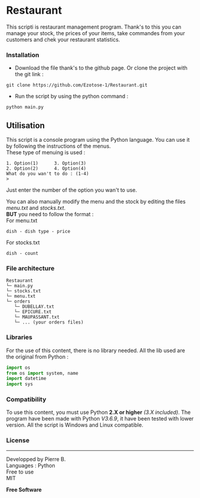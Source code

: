 # Restaurant


This scripti is restaurant management program. Thank's to this you can manage your stock, the prices of your items, take commandes from your customers and chek your restaurant statistics.

### Installation
* Download the file thank's to the github page. Or clone the project with the git link :
```shell
git clone https://github.com/Ezotose-1/Restaurant.git
```

* Run the script by using the python command :
```shell
python main.py
```

## Utilisation
This script is a console program using the Python language. You can use it by following the instructions of the menus.  
These type of menuing is used : 
```console
1. Option(1)      3. Option(3)
2. Option(2)      4. Option(4)
What do you wan't to do : (1-4)
> 
```
Just enter the number of the option you wan't to use.

You can also manually modify the menu and the stock by editing the files *menu.txt* and *stocks.txt*.  
**BUT** you need to follow the format :  
For menu.txt
```
dish - dish type - price
```

For stocks.txt
```
dish - count
```

### File architecture
```
Restaurant
└─ main.py
└─ stocks.txt
└─ menu.txt
└─ orders
   └─ DUBELLAY.txt
   └─ EPICURE.txt
   └─ MAUPASSANT.txt
   └─ ... (your orders files)
```

### Libraries
For the use of this content, there is no library needed. All the lib used are the original from Python : 
```python
import os
from os import system, name
import datetime
import sys
```


### Compatibility
To use this content, you must use Python **2.X or higher** *(3.X included)*.
The program have been made with Python *V3.6.9*, it have been tested with lower version.
All the script is Windows and Linux compatible.

   
### License
----
Developped by Pierre B.  
Languages : Python  
Free to use  
MIT  


**Free Software**
